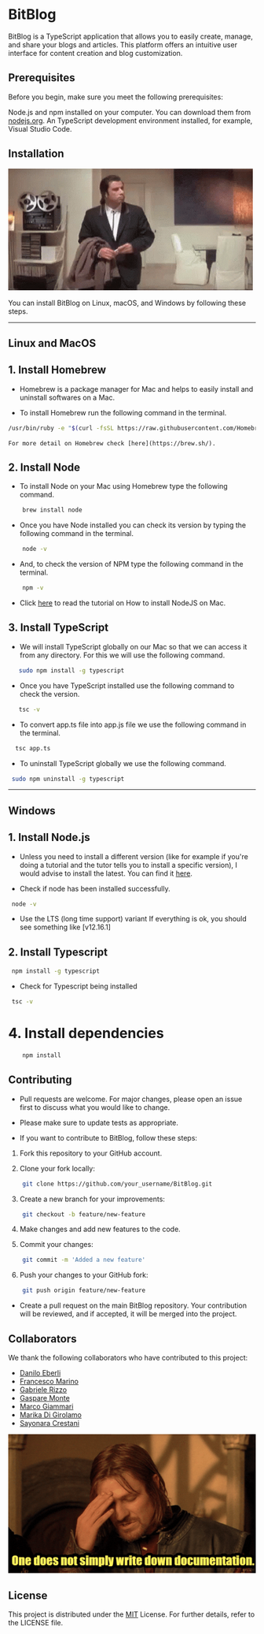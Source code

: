 # BitBlog

BitBlog is a TypeScript application that allows you to easily create, manage, and share your blogs and articles. This platform offers an intuitive user interface for content creation and blog customization.

## Prerequisites

Before you begin, make sure you meet the following prerequisites:

Node.js and npm installed on your computer. You can download them from [nodejs.org](https://nodejs.org/en).
An TypeScript development environment installed, for example, Visual Studio Code.

## Installation

![Alternate Text](https://github.com/MarikaDiGirolamo/MarikaDiGirolamo/blob/main/assets/john-travolta-meme.gif)

You can install BitBlog on Linux, macOS, and Windows by following these steps.

---

Linux and MacOS
---

## 1. Install Homebrew

* Homebrew is a package manager for Mac and helps to easily install and uninstall softwares on a Mac.

* To install Homebrew run the following command in the terminal.

```bash
/usr/bin/ruby -e "$(curl -fsSL https://raw.githubusercontent.com/Homebrew/install/master/install)"

```

    For more detail on Homebrew check [here](https://brew.sh/).

## 2. Install Node

* To install Node on your Mac using Homebrew type the following command.

```bash
    brew install node
```

* Once you have Node installed you can check its version by typing the following command in the terminal.

```bash
    node -v
```

* And, to check the version of NPM type the following command in the terminal.

```bash
    npm -v
```

* Click [here](https://dyclassroom.com/howto-mac/how-to-install-nodejs-and-npm-on-mac-using-homebrew) to read the tutorial on How to install NodeJS on Mac.

## 3. Install TypeScript

* We will install TypeScript globally on our Mac so that we can access it from any directory. For this we will use the following command.

```bash
   sudo npm install -g typescript
```

* Once you have TypeScript installed use the following command to check the version.

```bash
   tsc -v
```

* To convert app.ts file into app.js file we use the following command in the terminal.

```bash
  tsc app.ts
```

* To uninstall TypeScript globally we use the following command.

```bash
 sudo npm uninstall -g typescript
```

---

Windows
---

## 1. Install Node.js

* Unless you need to install a different version (like for example if you're doing a tutorial and the tutor tells you to install a specific version), I would advise to install the latest. You can find it [here](https://nodejs.org/en/).

* Check if node has been installed successfully.

```bash
 node -v
```

* Use the LTS (long time support) variant
If everything is ok, you should see something like [v12.16.1]

## 2. Install Typescript

```bash
 npm install -g typescript
```

* Check for Typescript being installed

```bash
 tsc -v 
```

# 4. Install dependencies

```bash
    npm install

```

## Contributing

* Pull requests are welcome. For major changes, please open an issue first to discuss what you would like to change.

* Please make sure to update tests as appropriate.

* If you want to contribute to BitBlog, follow these steps:

1. Fork this repository to your GitHub account.

2. Clone your fork locally:

```bash
    git clone https://github.com/your_username/BitBlog.git

```

3. Create a new branch for your improvements:

```bash
    git checkout -b feature/new-feature

```

4. Make changes and add new features to the code.

5. Commit your changes:

```bash
    git commit -m 'Added a new feature'

```

6. Push your changes to your GitHub fork:

```bash
    git push origin feature/new-feature

```

* Create a pull request on the main BitBlog repository. Your contribution will be reviewed, and if accepted, it will be merged into the project.

## Collaborators

We thank the following collaborators who have contributed to this project:

* [Danilo Eberli](https://github.com/daniloeberli)
* [Francesco Marino](https://github.com/Tolihama)
* [Gabriele Rizzo](https://github.com/GabrieleRizzo19)
* [Gaspare Monte](https://github.com/Gas9220)
* [Marco Giammari](https://github.com/marcogiammari)
* [Marika Di Girolamo](https://github.com/MarikaDiGirolamo)
* [Sayonara Crestani](https://github.com/screstani)

![Alternate Text](https://github.com/MarikaDiGirolamo/MarikaDiGirolamo/blob/main/assets/giphy%20(2).gif)

## License

This project is distributed under the [MIT](https://choosealicense.com/licenses/mit/) License.
For further details, refer to the LICENSE file.
